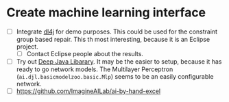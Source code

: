 # Create machine learning interface
- [ ] Integrate [dl4j](https://github.com/eclipse/deeplearning4j) for demo purposes.
  This could be used for the constraint group based repair.
  This th most interesting, because it is an Eclipse project.
    - [ ] Contact Eclipse people about the results.
- [ ] Try out [Deep Java Libarary](https://github.com/deepjavalibrary/djl). It may be the easier to setup, because it has ready to go network models.
  The  Multilayer Perceptron (`ai.djl.basicmodelzoo.basic.Mlp`) seems to be an easily configurable network.
- [ ] https://github.com/ImagineAILab/ai-by-hand-excel